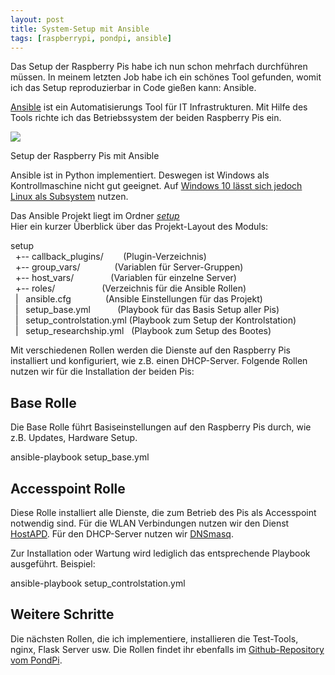 ```yaml
---
layout: post
title: System-Setup mit Ansible
tags: [raspberrypi, pondpi, ansible]
---
```


Das Setup der Raspberry Pis habe ich nun schon mehrfach durchführen müssen. In meinem letzten Job habe ich ein schönes Tool gefunden, womit ich das Setup reproduzierbar in Code gießen kann: Ansible.

[Ansible](https://www.ansible.com/) ist ein Automatisierungs Tool für IT Infrastrukturen. Mit Hilfe des Tools richte ich das Betriebssystem der beiden Raspberry Pis ein.

![](http://meinjens.de/wp-content/uploads/2018/09/ansible-setup.png)

Setup der Raspberry Pis mit Ansible

Ansible ist in Python implementiert. Deswegen ist Windows als Kontrollmaschine nicht gut geeignet. Auf [Windows 10 lässt sich jedoch Linux als Subsystem](https://docs.microsoft.com/en-us/windows/wsl/install-win10) nutzen.

Das Ansible Projekt liegt im Ordner [_setup_](https://github.com/meinjens/pondpi/tree/master/setup)   
Hier ein kurzer Überblick über das Projekt-Layout des Moduls:

setup  
  +-- callback\_plugins/        (Plugin-Verzeichnis)  
  +-- group\_vars/              (Variablen für Server-Gruppen)  
  +-- host\_vars/               (Variablen für einzelne Server)  
  +-- roles/                   (Verzeichnis für die Ansible Rollen)  
  |   ansible.cfg              (Ansible Einstellungen für das Projekt)  
  |   setup\_base.yml           (Playbook für das Basis Setup aller Pis)  
  |   setup\_controlstation.yml (Playbook zum Setup der Kontrolstation)  
  |   setup\_researchship.yml   (Playbook zum Setup des Bootes)

Mit verschiedenen Rollen werden die Dienste auf den Raspberry Pis installiert und konfiguriert, wie z.B. einen DHCP-Server. Folgende Rollen nutzen wir für die Installation der beiden Pis:

## Base Rolle

Die Base Rolle führt Basiseinstellungen auf den Raspberry Pis durch, wie z.B. Updates, Hardware Setup.

ansible-playbook setup\_base.yml

## Accesspoint Rolle

Diese Rolle installiert alle Dienste, die zum Betrieb des Pis als Accesspoint notwendig sind. Für die WLAN Verbindungen nutzen wir den Dienst [HostAPD](https://packages.debian.org/de/stretch/hostapd). Für den DHCP-Server nutzen wir [DNSmasq](https://packages.debian.org/stretch/dnsmasq).

Zur Installation oder Wartung wird lediglich das entsprechende Playbook ausgeführt. Beispiel:

ansible-playbook setup\_controlstation.yml

## Weitere Schritte

Die nächsten Rollen, die ich implementiere, installieren die Test-Tools, nginx, Flask Server usw. Die Rollen findet ihr ebenfalls im [Github-Repository vom PondPi](https://github.com/meinjens/pondpi/tree/master/setup).